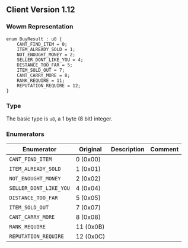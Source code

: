 ## Client Version 1.12

### Wowm Representation
```rust,ignore
enum BuyResult : u8 {
    CANT_FIND_ITEM = 0;
    ITEM_ALREADY_SOLD = 1;
    NOT_ENOUGHT_MONEY = 2;
    SELLER_DONT_LIKE_YOU = 4;
    DISTANCE_TOO_FAR = 5;
    ITEM_SOLD_OUT = 7;
    CANT_CARRY_MORE = 8;
    RANK_REQUIRE = 11;
    REPUTATION_REQUIRE = 12;
}
```
### Type
The basic type is `u8`, a 1 byte (8 bit) integer.
### Enumerators
| Enumerator | Original  | Description | Comment |
| --------- | -------- | ----------- | ------- |
| `CANT_FIND_ITEM` | 0 (0x00) |  |  |
| `ITEM_ALREADY_SOLD` | 1 (0x01) |  |  |
| `NOT_ENOUGHT_MONEY` | 2 (0x02) |  |  |
| `SELLER_DONT_LIKE_YOU` | 4 (0x04) |  |  |
| `DISTANCE_TOO_FAR` | 5 (0x05) |  |  |
| `ITEM_SOLD_OUT` | 7 (0x07) |  |  |
| `CANT_CARRY_MORE` | 8 (0x08) |  |  |
| `RANK_REQUIRE` | 11 (0x0B) |  |  |
| `REPUTATION_REQUIRE` | 12 (0x0C) |  |  |
